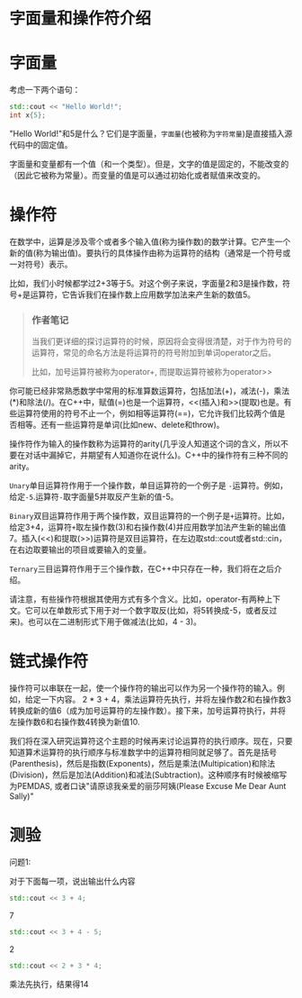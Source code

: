 # 字面量和操作符介绍

# 字面量

考虑一下两个语句：

```c++
std::cout << "Hello World!";
int x{5};
```

"Hello World!"和5是什么？它们是字面量，`字面量`(也被称为`字符常量`)是直接插入源代码中的固定值。

字面量和变量都有一个值（和一个类型）。但是，文字的值是固定的，不能改变的（因此它被称为常量）。而变量的值是可以通过初始化或者赋值来改变的。

# 操作符

在数学中，运算是涉及零个或者多个输入值(称为操作数)的数学计算。它产生一个新的值(称为输出值)。要执行的具体操作由称为运算符的结构（通常是一个符号或一对符号）表示。

比如，我们小时候都学过2+3等于5。对这个例子来说，字面量2和3是操作数，符号+是运算符，它告诉我们在操作数上应用数学加法来产生新的数值5。

> ### 作者笔记
>
> 当我们更详细的探讨运算符的时候，原因将会变得很清楚，对于作为符号的运算符，常见的命名方法是将运算符的符号附加到单词operator之后。
>
> 比如，加号运算符被称为operator+, 而提取运算符被称为operator>>
>

你可能已经非常熟悉数学中常用的标准算数运算符，包括加法(+)，减法(-)，乘法(*)和除法(/)。在C++中，赋值(=)也是一个运算符，<<(插入)和>>(提取)也是。有些运算符使用的符号不止一个，例如相等运算符(==)，它允许我们比较两个值是否相等。还有一些运算符是单词(比如new、delete和throw)。

操作符作为输入的操作数称为运算符的arity(几乎没人知道这个词的含义，所以不要在对话中漏掉它，并期望有人知道你在说什么)。C++中的操作符有三种不同的arity。

`Unary`单目运算符作用于一个操作数，单目运算符的一个例子是 `-`运算符。例如，给定`-5`.运算符`-`取字面量5并取反产生新的值-5。

`Binary`双目运算符作用于两个操作数，双目运算符的一个例子是`+`运算符。比如，给定3+4，运算符`+`取左操作数(3)和右操作数(4)并应用数学加法产生新的输出值7。插入(<<)和提取(>>)运算符是双目运算符，在左边取std::cout或者std::cin，在右边取要输出的项目或要输入的变量。

`Ternary`三目运算符作用于三个操作数，在C++中只存在一种，我们将在之后介绍。

请注意，有些操作符根据其使用方式有多个含义。比如，operator-有两种上下文。它可以在单数形式下用于对一个数字取反(比如，将5转换成-5，或者反过来)。也可以在二进制形式下用于做减法(比如，4 - 3)。

# 链式操作符

操作符可以串联在一起，使一个操作符的输出可以作为另一个操作符的输入。例如，给定一下内容。 2 * 3 + 4，乘法运算符先执行，并将左操作数2和右操作数3转换成新的值6（成为加号运算符的左操作数）。接下来，加号运算符执行，并将左操作数6和右操作数4转换为新值10.

我们将在深入研究运算符这个主题的时候再来讨论运算符的执行顺序。现在，只要知道算术运算符的执行顺序与标准数学中的运算符相同就足够了。首先是括号(Parenthesis)，然后是指数(Exponents)，然后是乘法(Multipication)和除法(Division)，然后是加法(Addition)和减法(Subtraction)。这种顺序有时候被缩写为PEMDAS, 或者口诀"请原谅我亲爱的丽莎阿姨(Please Excuse Me Dear Aunt Sally)"

# 测验

问题1:

对于下面每一项，说出输出什么内容

```c++
std::cout << 3 + 4;
```
7
```c++
std::cout << 3 + 4 - 5;
```
2
```c++
std::cout << 2 + 3 * 4;
```
乘法先执行，结果得14


